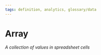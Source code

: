 ```yaml
---
tags: definition, analytics, glossary/data
---
```

#  Array
*A collection of values in spreadsheet cells*